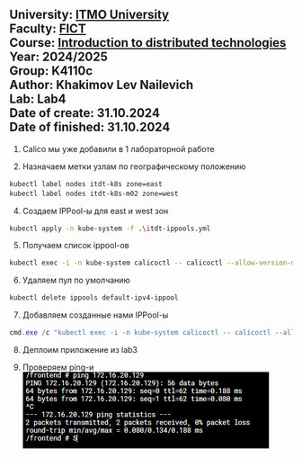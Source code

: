 University: [ITMO University](https://itmo.ru/ru/)  
Faculty: [FICT](https://fict.itmo.ru)  
Course: [Introduction to distributed technologies](https://github.com/itmo-ict-faculty/introduction-to-distributed-technologies)  
Year: 2024/2025  
Group: K4110c  
Author: Khakimov Lev Nailevich  
Lab: Lab4  
Date of create: 31.10.2024  
Date of finished: 31.10.2024  
---

1. Calico мы уже добавили в 1 лабораторной работе

2. Назначаем метки узлам по географическому положению
```bash
kubectl label nodes itdt-k8s zone=east  
kubectl label nodes itdt-k8s-m02 zone=west
```

4. Создаем IPPool-ы для east и west зон
```bash 
kubectl apply -n kube-system -f .\itdt-ippools.yml
```

5. Получаем список ippool-ов 
```bash
kubectl exec -i -n kube-system calicoctl -- calicoctl --allow-version-mismatch get ippools -o wide
```

6. Удаляем пул по умолчанию
```bash
kubectl delete ippools default-ipv4-ippool
```

7. Добавляем созданные нами IPPool-ы
```powershell
cmd.exe /c "kubectl exec -i -n kube-system calicoctl -- calicoctl --allow-version-mismatch create -f - < itdt-ippools.yml"
```

8. Деплоим приложение из lab3

9. Проверяем ping-и
![ping](content/ping.png)
